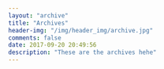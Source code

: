 ```yaml
---
layout: "archive"
title: "Archives"
header-img: "/img/header_img/archive.jpg"
comments: false
date: 2017-09-20 20:49:56
description: "These are the archives hehe"
---
```

